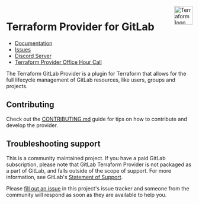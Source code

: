 <a href="https://terraform.io">
    <img src=".gitlab/terraform_logo.svg" alt="Terraform logo" title="Terraform" align="right" height="50" />
</a>

# Terraform Provider for GitLab

- [Documentation](https://www.terraform.io/docs/providers/gitlab/index.html)
- [Issues](https://gitlab.com/gitlab-org/terraform-provider-gitlab/issues)
- [Discord Server](https://discord.gg/gitlab)
- [Terraform Provider Office Hour Call](https://www.meetup.com/gitlab-virtual-meetups/events/291182840/)

The Terraform GitLab Provider is a plugin for Terraform that allows for the full lifecycle management of
GitLab resources, like users, groups and projects.

## Contributing

Check out the [CONTRIBUTING.md](/CONTRIBUTING.md) guide for tips on how to contribute and develop the provider.


## Troubleshooting support

This is a community maintained project. If you have a paid GitLab subscription, please note that GitLab Terraform Provider is not packaged as a part of GitLab, and falls outside of the scope of support. For more information, see GitLab's [Statement of Support](https://about.gitlab.com/support/statement-of-support.html).

Please [fill out an issue](https://gitlab.com/gitlab-org/terraform-provider-gitlab/-/issues) in this project's issue tracker and someone from the community will respond as soon as they are available to help you.

